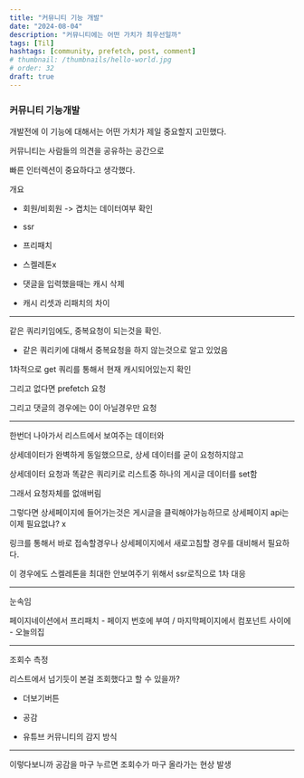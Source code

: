 ```yaml
---
title: "커뮤니티 기능 개발"
date: "2024-08-04"
description: "커뮤니티에는 어떤 가치가 최우선일까"
tags: [Til]
hashtags: [community, prefetch, post, comment]
# thumbnail: /thumbnails/hello-world.jpg
# order: 32
draft: true
---
```


### 커뮤니티 기능개발

개발전에 이 기능에 대해서는 어떤 가치가 제일 중요할지 고민했다.

커뮤니티는 사람들의 의견을 공유하는 공간으로

빠른 인터렉션이 중요하다고 생각했다.

개요

- 회원/비회원 -> 겹치는 데이터여부 확인

- ssr

- 프리패치

- 스켈레톤x

- 댓글을 입력했을때는 캐시 삭제

- 캐시 리셋과 리패치의 차이

---

같은 쿼리키임에도, 중복요청이 되는것을 확인.

- 같은 쿼리키에 대해서 중복요청을 하지 않는것으로 알고 있었음

1차적으로 get 쿼리를 통해서 현재 캐시되어있는지 확인

그리고 없다면 prefetch 요청

그리고 댓글의 경우에는 0이 아닐경우만 요청

---

한번더 나아가서 리스트에서 보여주는 데이터와

상세데이터가 완벽하게 동일했으므로, 상세 데이터를 굳이 요청하지않고

상세데이터 요청과 똑같은 쿼리키로 리스트중 하나의 게시글 데이터를 set함

그래서 요청자체를 없애버림

그렇다면 상세페이지에 들어가는것은 게시글을 클릭해야가능하므로 상세페이지 api는 이제 필요없냐? x

링크를 통해서 바로 접속할경우나 상세페이지에서 새로고침할 경우를 대비해서 필요하다.

이 경우에도 스켈레톤을 최대한 안보여주기 위해서 ssr로직으로 1차 대응

---

눈속임

페이지네이션에서 프리패치 - 페이지 번호에 부여 / 마지막페이지에서 컴포넌트 사이에 - 오늘의집

---

조회수 측정

리스트에서 넘기듯이 본걸 조회했다고 할 수 있을까?

- 더보기버튼

- 공감

- 유튜브 커뮤니티의 감지 방식

---

이렇다보니까 공감을 마구 누르면 조회수가 마구 올라가는 현상 발생
